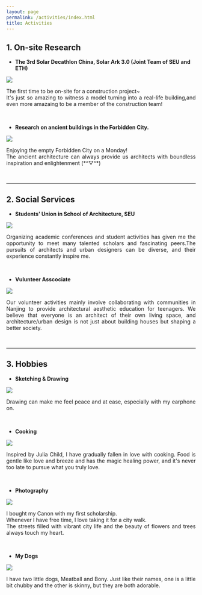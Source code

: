 ```yaml
---
layout: page
permalink: /activities/index.html
title: Activities
---
```

 
## 1. On-site Research 

- **The 3rd Solar Decathlon China, Solar Ark 3.0 (Joint Team of SEU and ETH)**

<img src="/images/1.png">

<p style="text-align: justify;"> 
  The first time to be on-site for a construction project~<br> 
  It's just so amazing to witness a model turning into a real-life building,and even more amazaing to be a member of the construction team!
<p>

<br>

- **Research on ancient buildings in the Forbidden City.**

<img src="/images/2.png">

<p style="text-align: justify;"> 
  Enjoying the empty Forbidden City on a Monday!<br>
  The ancient architecture can always provide us architects with boundless inspiration and enlightenment (*^▽^*)
<p>

<br>

---

## 2. Social Services

- **Students' Union in School of Architecture, SEU**

<img src="/images/3.png">

<p style="text-align: justify;"> 
  Organizing academic conferences and student activities has given me the opportunity to meet many talented scholars and fascinating peers.The pursuits of architects and urban designers can be diverse, and their experience constantly inspire me.
<p>

<br>

- **Vulunteer Asscociate**

<img src="/images/4.png">

<p style="text-align: justify;"> 
  Our volunteer activities mainly involve collaborating with communities in Nanjing to provide architectural aesthetic education for teenagers. We believe that everyone is an architect of their own living space, and architecture/urban design is not just about building houses but shaping a better society.
<p>

<br>

---

## 3. Hobbies

- **Sketching & Drawing**

<img src="/images/5.png">

<p style="text-align: justify;"> 
  Drawing can make me feel peace and at ease, especially with my earphone on.
<p>

<br>

- **Cooking**

<img src="/images/6.png">

<p style="text-align: justify;"> 
  Inspired by Julia Child, I have gradually fallen in love with cooking. Food is gentle like love and breeze and has the magic healing power, and it's never too late to pursue what you truly love.
<p>

<br>

- **Photography**

<img src="/images/7.png"> 

<p style="text-align: justify;"> 
  I bought my Canon with my first scholarship.<br>
  Whenever I have free time, I love taking it for a city walk. <br>
  The streets filled with vibrant city life and the beauty of flowers and trees always touch my heart.
<p>

<br>

- **My Dogs**

<img src="/images/8.png">  

<p style="text-align: justify;"> 
  I have two little dogs, Meatball and Bony.
  Just like their names, one is a little bit chubby and the other is skinny, but they are both adorable.
<p>
<br>




